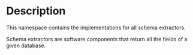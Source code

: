 # Description

This namespace contains the implementations for all schema extractors.

Schema extractors are software components that return all the fields of a given database.
